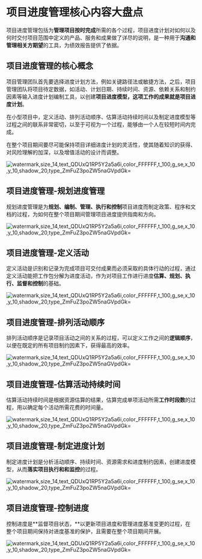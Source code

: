 # 项目进度管理核心内容大盘点

项目进度管理包括为**管理项目按时完成**所需的各个过程，项目进度计划对如何以及何时交付项目范围中定义的产品、服务和成果做了详尽的说明，是一种用于**沟通和管理相关方期望**的工具，为绩效报告提供了依据。

 

## **项目进度管理的核心概念**

 

项目管理团队首先要选择进度计划方法，例如关键路径法或敏捷方法，之后，项目管理团队将项目待定数据，如活动、计划日期、持续时间、资源、依赖关系和制约因素等输入进度计划编制工具，以创建**项目进度模型，**这项工作的成果就是**项目进度计划**。

在小型项目中，定义活动、排列活动顺序、估算活动持续时间以及制定进度模型等过程之间的联系非常密切，以至于可视为一个过程，能够由一个人在较短时间内完成。

在整个项目期间要尽可能保持项目详细进度计划的灵活性，使其随着知识的获得、对风险理解的加深，以及增值活动的设计而调整。

 

![watermark,size_14,text_QDUxQ1RP5Y2a5a6i,color_FFFFFF,t_100,g_se,x_10,y_10,shadow_20,type_ZmFuZ3poZW5naGVpdGk=](https://s4.51cto.com/images/blog/202108/06/b24d121cdcdd2adafbf2111077f93f5a.png?x-oss-process=image/watermark,size_14,text_QDUxQ1RP5Y2a5a6i,color_FFFFFF,t_100,g_se,x_10,y_10,shadow_20,type_ZmFuZ3poZW5naGVpdGk=)

## **项目进度管理-规划进度管理**

 

规划进度管理是为**规划、编制、管理、执行和控制**项目进度而制定政策、程序和文档的过程，为如何在整个项目期间管理项目进度提供指南和方向。

 

![watermark,size_14,text_QDUxQ1RP5Y2a5a6i,color_FFFFFF,t_100,g_se,x_10,y_10,shadow_20,type_ZmFuZ3poZW5naGVpdGk=](https://s4.51cto.com/images/blog/202108/06/8b1f07aba7bba1129ff952989fb6850a.png?x-oss-process=image/watermark,size_14,text_QDUxQ1RP5Y2a5a6i,color_FFFFFF,t_100,g_se,x_10,y_10,shadow_20,type_ZmFuZ3poZW5naGVpdGk=)

 

## **项目进度管理-定义活动**

 

定义活动是识别和记录为完成项目可交付成果而必须采取的具体行动的过程，通过定义活动能把工作包分解为进度活动，作为对项目工作进行进度**估算、规划、执行、监督和控制**的基础。

 

![watermark,size_14,text_QDUxQ1RP5Y2a5a6i,color_FFFFFF,t_100,g_se,x_10,y_10,shadow_20,type_ZmFuZ3poZW5naGVpdGk=](https://s4.51cto.com/images/blog/202108/06/daaaa1c6c7a028accf6fbea09e2c643b.png?x-oss-process=image/watermark,size_14,text_QDUxQ1RP5Y2a5a6i,color_FFFFFF,t_100,g_se,x_10,y_10,shadow_20,type_ZmFuZ3poZW5naGVpdGk=)

 

## **项目进度管理-排列活动顺序**

 

排列活动顺序是记录项目活动之间的关系的过程，可以定义工作之间的**逻辑顺序**，以便在既定的所有项目制约因素下，获得最高的效率。

 

![watermark,size_14,text_QDUxQ1RP5Y2a5a6i,color_FFFFFF,t_100,g_se,x_10,y_10,shadow_20,type_ZmFuZ3poZW5naGVpdGk=](https://s4.51cto.com/images/blog/202108/06/177102a02df4efb78445a4343be444ed.png?x-oss-process=image/watermark,size_14,text_QDUxQ1RP5Y2a5a6i,color_FFFFFF,t_100,g_se,x_10,y_10,shadow_20,type_ZmFuZ3poZW5naGVpdGk=)

 

## **项目进度管理-估算活动持续时间**

 

估算活动持续时间是根据资源估算的结果，估算完成单项活动所需**工作时段数**的过程，用以确定每个活动所需花费的时间量。

 

![watermark,size_14,text_QDUxQ1RP5Y2a5a6i,color_FFFFFF,t_100,g_se,x_10,y_10,shadow_20,type_ZmFuZ3poZW5naGVpdGk=](https://s4.51cto.com/images/blog/202108/06/d8f1439d9963a7c27270a5a58549c915.png?x-oss-process=image/watermark,size_14,text_QDUxQ1RP5Y2a5a6i,color_FFFFFF,t_100,g_se,x_10,y_10,shadow_20,type_ZmFuZ3poZW5naGVpdGk=)

 

## **项目进度管理-制定进度计划**

 

制定进度计划是分析活动顺序、持续时间、资源需求和进度制约因素，创建进度模型，从而**落实项目执行和和监控**的过程。

 

![watermark,size_14,text_QDUxQ1RP5Y2a5a6i,color_FFFFFF,t_100,g_se,x_10,y_10,shadow_20,type_ZmFuZ3poZW5naGVpdGk=](https://s4.51cto.com/images/blog/202108/06/5772c8662425511d07f2b729928ebb20.png?x-oss-process=image/watermark,size_14,text_QDUxQ1RP5Y2a5a6i,color_FFFFFF,t_100,g_se,x_10,y_10,shadow_20,type_ZmFuZ3poZW5naGVpdGk=)

 

## **项目进度管理-控制进度**

 

控制进度是**监督项目状态，**以更新项目进度和管理进度基准变更的过程，在整个项目期间保持对进度基准的保护，且需要在整个项目期间开展。

 

![watermark,size_14,text_QDUxQ1RP5Y2a5a6i,color_FFFFFF,t_100,g_se,x_10,y_10,shadow_20,type_ZmFuZ3poZW5naGVpdGk=](https://s4.51cto.com/images/blog/202108/06/24d87d2cb344e799032d4462470410a9.png?x-oss-process=image/watermark,size_14,text_QDUxQ1RP5Y2a5a6i,color_FFFFFF,t_100,g_se,x_10,y_10,shadow_20,type_ZmFuZ3poZW5naGVpdGk=)

​        